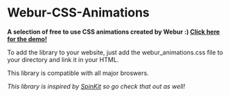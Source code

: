 # Webur-CSS-Animations
<strong>A selection of free to use CSS animations created by Webur :) <a href="https://www.webur.co.uk/OldSite/Animation/" target="_blank">Click here for the demo!</a></strong>

To add the library to your website, just add the webur_animations.css file to your directory and link it in your HTML.

This library is compatible with all major broswers.

<i>This library is inspired by <a href="https://github.com/tobiasahlin/SpinKit">SpinKit</a> so go check that out as well!</i>
